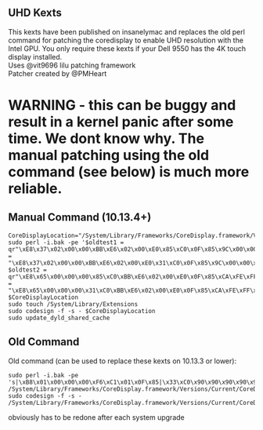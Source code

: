 ## UHD Kexts
This kexts have been published on insanelymac and replaces the old perl command for patching the coredisplay to enable UHD resolution with the Intel GPU. You only require these kexts if your Dell 9550 has the 4K touch display installed.  
Uses @vit9696 lilu patching framework  
Patcher created by @PMHeart  

# WARNING - this can be buggy and result in a kernel panic after some time. We dont know why. The manual patching using the old command (see below) is much more reliable.

## Manual Command (10.13.4+)
```
CoreDisplayLocation="/System/Library/Frameworks/CoreDisplay.framework/Versions/A/CoreDisplay"
sudo perl -i.bak -pe '$oldtest1 = qr"\xE8\x37\x02\x00\x00\xBB\xE6\x02\x00\xE0\x85\xC0\x0F\x85\x9C\x00\x00\x00"s;$newtest1 = "\xE8\x37\x02\x00\x00\xBB\xE6\x02\x00\xE0\x31\xC0\x0F\x85\x9C\x00\x00\x00"; $oldtest2 = qr"\xE8\x65\x00\x00\x00\x85\xC0\xBB\xE6\x02\x00\xE0\x0F\x85\xCA\xFE\xFF\xFF"s;$newtest2 = "\xE8\x65\x00\x00\x00\x31\xC0\xBB\xE6\x02\x00\xE0\x0F\x85\xCA\xFE\xFF\xFF";s/$oldtest1/$newtest1/g;s/$oldtest2/$newtest2/g' $CoreDisplayLocation
sudo touch /System/Library/Extensions
sudo codesign -f -s - $CoreDisplayLocation
sudo update_dyld_shared_cache
```

## Old Command
Old command (can be used to replace these kexts on 10.13.3 or lower):  
```
sudo perl -i.bak -pe 's|\xB8\x01\x00\x00\x00\xF6\xC1\x01\x0F\x85|\x33\xC0\x90\x90\x90\x90\x90\x90\x90\xE9|sg' /System/Library/Frameworks/CoreDisplay.framework/Versions/Current/CoreDisplay  
sudo codesign -f -s - /System/Library/Frameworks/CoreDisplay.framework/Versions/Current/CoreDisplay  
```

obviously has to be redone after each system upgrade
